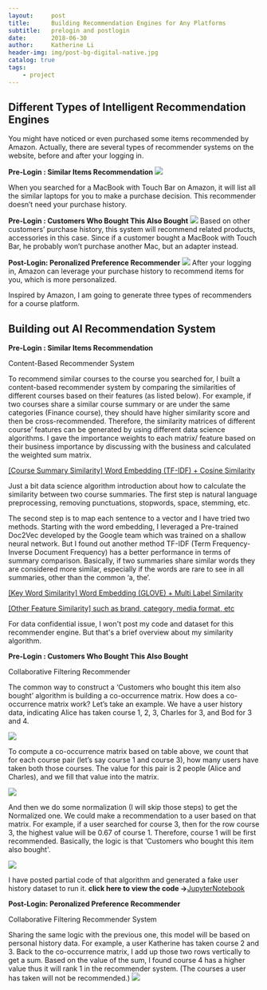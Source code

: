 ```yaml
---
layout:     post
title:      Building Recommendation Engines for Any Platforms
subtitle:   prelogin and postlogin
date:       2018-06-30
author:     Katherine Li
header-img: img/post-bg-digital-native.jpg
catalog: true
tags:
    - project
---
```


## Different Types of Intelligent Recommendation Engines

You might have noticed or even purchased some items recommended by Amazon. Actually, there are several types of recommender systems on the website, before and after your logging in.
 
**Pre-Login : Similar Items Recommendation** 
![](http://f.cl.ly/items/3E3C3I1e2y0I040g3X2c/1.png)

When you searched for a MacBook with Touch Bar on Amazon, it will list all the similar laptops for you to make a purchase decision. This recommender doesn’t need your purchase history. 

**Pre-Login : Customers Who Bought This Also Bought** 
![](http://f.cl.ly/items/2n2L25460w2s2N113v2m/2.png)
Based on other customers’ purchase history, this system will recommend related products, accessories in this case. Since if a customer bought a MacBook with Touch Bar, he probably won’t purchase another Mac, but an adapter instead. 

**Post-Login: Peronalized Preference Recommender**
![](http://f.cl.ly/items/0f1y0v0u3Z3Z0I0C3J11/3.png)
After your logging in, Amazon can leverage your purchase history to recommend items for you, which is more personalized. 

Inspired by Amazon, I am going to generate three types of recommenders for a course platform.

## Building out AI Recommendation System

**Pre-Login : Similar Items Recommendation** 

Content-Based Recommender System

To recommend similar courses to the course you searched for, I built a content-based recommender system by comparing the similarities of different courses based on their features (as listed below). For example, if two courses share a similar course summary or are under the same categories (Finance course), they should have higher similarity score and then be cross-recommended. Therefore, the similarity matrices of different course’ features can be generated by using different data science algorithms. I gave the importance weights to each matrix/ feature based on their business importance by discussing with the business and calculated the weighted sum matrix. 

<u>[Course Summary Similarity] Word Embedding (TF-IDF) + Cosine Similarity </u>

Just a bit data science algorithm introduction about how to calculate the similarity between two course summaries. The first step is natural language preprocessing, removing punctuations, stopwords, space, stemming, etc. 

The second step is to map each sentence to a vector and I have tried two methods. Starting with the word embedding, I leveraged a Pre-trained Doc2Vec developed by the Google team which was trained on a shallow neural network.  But I found out another method TF-IDF (Term Frequency-Inverse Document Frequency) has a better performance in terms of summary comparison. Basically, if two summaries share similar words they are considered more similar, especially if the words are rare to see in all summaries, other than the common ‘a, the’. 

<u>[Key Word Similarity] Word Embedding (GLOVE) + Multi Label Similarity</u>

<u>[Other Feature Similarity] such as brand, category, media format, etc</u>

For data confidential issue, I won't post my code and dataset for this recommender engine. But that's a brief overview about my similarity algorithm. 

**Pre-Login : Customers Who Bought This Also Bought** 

Collaborative Filtering Recommender

The common way to construct a ‘Customers who bought this item also bought’ algorithm is building a co-occurrence matrix. How does a co-occurrence matrix work? Let’s take an example.
We have a user history data, indicating Alice has taken course 1, 2, 3, Charles for 3, and Bod for 3 and 4.

![](http://f.cl.ly/items/47393r410a3D2Z3P0Y2S/Screen%20Shot%202018-06-30%20at%2010.52.13%20PM.png)

To compute a co-occurrence matrix based on table above, we count that for each course pair (let’s say course 1 and course 3), how many users have taken both those courses. The value for this pair is 2 people (Alice and Charles), and we fill that value into the matrix.

![](http://f.cl.ly/items/0e2M3N3N283l0N3o000s/Screen%20Shot%202018-06-30%20at%2010.52.21%20PM.png)

And then we do some normalization (I will skip those steps) to get the Normalized one. We could make a recommendation to a user based on that matrix. For example, if a user searched for course 3, then for the row course 3, the highest value will be 0.67 of course 1. Therefore, course 1 will be first recommended. Basically, the logic is that ‘Customers who bought this item also bought'.

![](http://f.cl.ly/items/1o0F0Q041T0D13353t1r/Screen%20Shot%202018-06-30%20at%2010.52.36%20PM.png)

I have posted partial code of that algorithm and generated a fake user history dataset to run it. 
**click here to view the code ->**[JupyterNotebook](https://github.com/katherine-shiqi/Recommendation-Engine/blob/master/Recommender-TookAlsoTook.ipynb)


**Post-Login: Peronalized Preference Recommender**

Collaborative Filtering Recommender System

Sharing the same logic with the previous one, this model will be based on personal history data.
For example, a user Katherine has taken course 2 and 3. Back to the co-occurrence matrix, I add up those two rows vertically to get a sum. Based on the value of the sum, I found course 4 has a higher value thus it will rank 1 in the recommender system. (The courses a user has taken will not be recommended.)
![](http://f.cl.ly/items/081G3j3L261x1o3m3O10/Screen%20Shot%202018-06-30%20at%2010.52.50%20PM.png)


